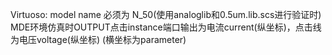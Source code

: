 Virtuoso:
model name 必须为 N_50(使用analoglib和0.5um.lib.scs进行验证时)
MDE环境仿真时OUTPUT点击instance端口输出为电流current(纵坐标)，点击线为电压voltage(纵坐标) (横坐标为parameter)
